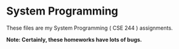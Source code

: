 System Programming
===

These files are my System Programming ( CSE 244 ) assignments.

<strong>Note: Certainly, these homeworks have lots of bugs.
